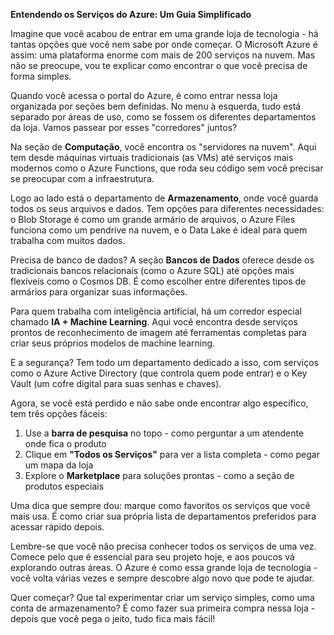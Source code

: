 **Entendendo os Serviços do Azure: Um Guia Simplificado**

Imagine que você acabou de entrar em uma grande loja de tecnologia - há tantas opções que você nem sabe por onde começar. O Microsoft Azure é assim: uma plataforma enorme com mais de 200 serviços na nuvem. Mas não se preocupe, vou te explicar como encontrar o que você precisa de forma simples.

Quando você acessa o portal do Azure, é como entrar nessa loja organizada por seções bem definidas. No menu à esquerda, tudo está separado por áreas de uso, como se fossem os diferentes departamentos da loja. Vamos passear por esses "corredores" juntos?

Na seção de **Computação**, você encontra os "servidores na nuvem". Aqui tem desde máquinas virtuais tradicionais (as VMs) até serviços mais modernos como o Azure Functions, que roda seu código sem você precisar se preocupar com a infraestrutura.

Logo ao lado está o departamento de **Armazenamento**, onde você guarda todos os seus arquivos e dados. Tem opções para diferentes necessidades: o Blob Storage é como um grande armário de arquivos, o Azure Files funciona como um pendrive na nuvem, e o Data Lake é ideal para quem trabalha com muitos dados.

Precisa de banco de dados? A seção **Bancos de Dados** oferece desde os tradicionais bancos relacionais (como o Azure SQL) até opções mais flexíveis como o Cosmos DB. É como escolher entre diferentes tipos de armários para organizar suas informações.

Para quem trabalha com inteligência artificial, há um corredor especial chamado **IA + Machine Learning**. Aqui você encontra desde serviços prontos de reconhecimento de imagem até ferramentas completas para criar seus próprios modelos de machine learning.

E a segurança? Tem todo um departamento dedicado a isso, com serviços como o Azure Active Directory (que controla quem pode entrar) e o Key Vault (um cofre digital para suas senhas e chaves).

Agora, se você está perdido e não sabe onde encontrar algo específico, tem três opções fáceis:

1. Use a **barra de pesquisa** no topo - como perguntar a um atendente onde fica o produto
2. Clique em **"Todos os Serviços"** para ver a lista completa - como pegar um mapa da loja
3. Explore o **Marketplace** para soluções prontas - como a seção de produtos especiais

Uma dica que sempre dou: marque como favoritos os serviços que você mais usa. É como criar sua própria lista de departamentos preferidos para acessar rápido depois.

Lembre-se que você não precisa conhecer todos os serviços de uma vez. Comece pelo que é essencial para seu projeto hoje, e aos poucos vá explorando outras áreas. O Azure é como essa grande loja de tecnologia - você volta várias vezes e sempre descobre algo novo que pode te ajudar.

Quer começar? Que tal experimentar criar um serviço simples, como uma conta de armazenamento? É como fazer sua primeira compra nessa loja - depois que você pega o jeito, tudo fica mais fácil!

